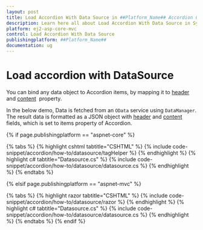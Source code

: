```yaml
---
layout: post
title: Load Accordion With Data Source in ##Platform_Name## Accordion Component
description: Learn here all about Load Accordion With Data Source in Syncfusion ##Platform_Name## Accordion component of Syncfusion Essential JS 2 and more.
platform: ej2-asp-core-mvc
control: Load Accordion With Data Source
publishingplatform: ##Platform_Name##
documentation: ug
---
```



# Load accordion with DataSource

You can bind any data object to Accordion items, by mapping it to [header](https://help.syncfusion.com/cr/aspnetcore-js2/Syncfusion.EJ2.Navigations.AccordionAccordionItem.html#Syncfusion_EJ2_Navigations_AccordionAccordionItem_Header) and [content](https://help.syncfusion.com/cr/aspnetcore-js2/Syncfusion.EJ2.Navigations.AccordionAccordionItem.html#Syncfusion_EJ2_Navigations_AccordionAccordionItem_Content)&nbsp; property.

In the below demo, Data is fetched from an `OData` service using `DataManager`. The result data is formatted as a JSON object with [header](https://help.syncfusion.com/cr/aspnetcore-js2/Syncfusion.EJ2.Navigations.AccordionAccordionItem.html#Syncfusion_EJ2_Navigations_AccordionAccordionItem_Header) and [content](https://help.syncfusion.com/cr/aspnetcore-js2/Syncfusion.EJ2.Navigations.AccordionAccordionItem.html#Syncfusion_EJ2_Navigations_AccordionAccordionItem_Content) fields, which is set to items property of Accordion.

{% if page.publishingplatform == "aspnet-core" %}

{% tabs %}
{% highlight cshtml tabtitle="CSHTML" %}
{% include code-snippet/accordion/how-to/datasource/tagHelper %}
{% endhighlight %}
{% highlight c# tabtitle="Datasource.cs" %}
{% include code-snippet/accordion/how-to/datasource/datasource.cs %}
{% endhighlight %}
{% endtabs %}

{% elsif page.publishingplatform == "aspnet-mvc" %}

{% tabs %}
{% highlight razor tabtitle="CSHTML" %}
{% include code-snippet/accordion/how-to/datasource/razor %}
{% endhighlight %}
{% highlight c# tabtitle="Datasource.cs" %}
{% include code-snippet/accordion/how-to/datasource/datasource.cs %}
{% endhighlight %}
{% endtabs %}
{% endif %}

